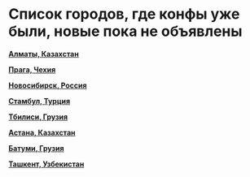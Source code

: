 # Список городов, где конфы уже были, новые пока не объявлены

**[Алматы, Казахстан](https://t.me/peredelanoconf_kz)**

**[Прага, Чехия](https://t.me/peredelanoconf_czechia)**

**[Новосибирск, Россия](https://t.me/NskDevMeetup)**

**[Стамбул, Турция](https://t.me/peredelanoconf_istanbul)**

**[Тбилиси, Грузия](https://t.me/peredelanoconf_tbilisi)**

**[Астана, Казахстан](https://t.me/peredelano_Astana)**

**[Батуми, Грузия](https://t.me/peredelano_batumi)**

**[Ташкент, Узбекистан](https://t.me/peredelanoconftashkent)**
